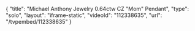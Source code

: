 {
    "title": "Michael Anthony Jewelry 0.64ctw CZ \"Mom\" Pendant",
    "type": "solo",
    "layout": "iframe-static",
    "videoId": "112338635",
    "url": "\/tvpembed\/112338635"
}
